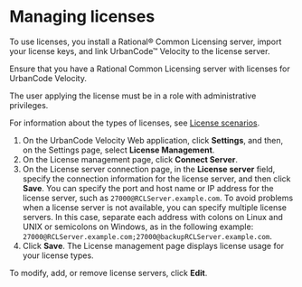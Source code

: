 # Managing licenses

To use licenses, you install a Rational® Common Licensing server, import your license keys, and link UrbanCode™ Velocity to the license server.

Ensure that you have a Rational Common Licensing server with licenses for UrbanCode Velocity.

The user applying the license must be in a role with administrative privileges.

For information about the types of licenses, see [License scenarios](license_scenarios.md).

1.   On the UrbanCode Velocity Web application, click **Settings**, and then, on the Settings page, select **License Management**. 
2.   On the License management page, click **Connect Server**. 
3.   On the License server connection page, in the **License server** field, specify the connection information for the license server, and then click **Save**. You can specify the port and host name or IP address for the license server, such as `27000@RCLServer.example.com`. To avoid problems when a license server is not available, you can specify multiple license servers. In this case, separate each address with colons on Linux and UNIX or semicolons on Windows, as in the following example: `27000@RCLServer.example.com;27000@backupRCLServer.example.com`.
4.   Click **Save**. The License management page displays license usage for your license types.

To modify, add, or remove license servers, click **Edit**.

